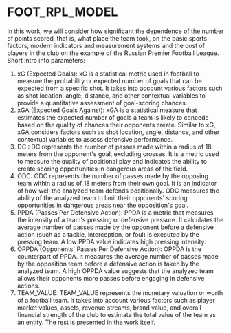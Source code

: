 # FOOT_RPL_MODEL
In this work, we will consider how significant the dependence of the number of points scored, that is, what place the team took, on the basic sports factors, modern indicators and measurement systems and the cost of players in the club on the example of the Russian Premier Football League.
Short intro into parameters:
1) xG (Expected Goals): xG is a statistical metric used in football to measure the probability or expected number of goals that can be expected from a specific shot. It takes into account various factors such as shot location, angle, distance, and other contextual variables to provide a quantitative assessment of goal-scoring chances.
2) xGA (Expected Goals Against): xGA is a statistical measure that estimates the expected number of goals a team is likely to concede based on the quality of chances their opponents create. Similar to xG, xGA considers factors such as shot location, angle, distance, and other contextual variables to assess defensive performance.
3) DC : DC represents the number of passes made within a radius of 18 meters from the opponent's goal, excluding crosses. It is a metric used to measure the quality of positional play and indicates the ability to create scoring opportunities in dangerous areas of the field.
4) ODC: ODC represents the number of passes made by the opposing team within a radius of 18 meters from their own goal. It is an indicator of how well the analyzed team defends positionally. ODC measures the ability of the analyzed team to limit their opponents' scoring opportunities in dangerous areas near the opposition's goal.
5) PPDA (Passes Per Defensive Action): PPDA is a metric that measures the intensity of a team's pressing or defensive pressure. It calculates the average number of passes made by the opponent before a defensive action (such as a tackle, interception, or foul) is executed by the pressing team. A low PPDA value indicates high pressing intensity.
6) OPPDA (Opponents' Passes Per Defensive Action): OPPDA is the counterpart of PPDA. It measures the average number of passes made by the opposition team before a defensive action is taken by the analyzed team. A high OPPDA value suggests that the analyzed team allows their opponents more passes before engaging in defensive actions.
7) TEAM_VALUE: TEAM_VALUE represents the monetary valuation or worth of a football team. It takes into account various factors such as player market values, assets, revenue streams, brand value, and overall financial strength of the club to estimate the total value of the team as an entity.
 The rest is presented in the work itself.
